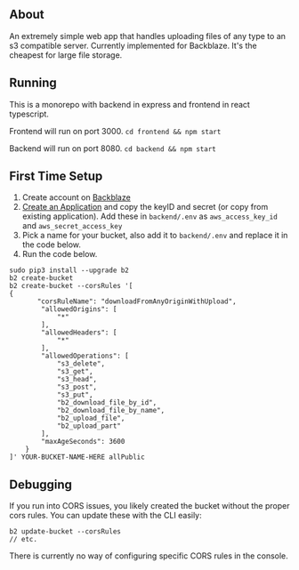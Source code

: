 ## About

An extremely simple web app that handles uploading files of any type to an s3 compatible server. Currently implemented for Backblaze. It's the cheapest for large file storage.

## Running

This is a monorepo with backend in express and frontend in react typescript.

Frontend will run on port 3000.
`cd frontend && npm start`

Backend will run on port 8080.
`cd backend && npm start`

## First Time Setup

1. Create account on [Backblaze](https://www.backblaze.com/)
2. [Create an Application](https://secure.backblaze.com/app_keys.htm) and copy the keyID and secret (or copy from existing application). Add these in `backend/.env` as `aws_access_key_id` and `aws_secret_access_key`
3. Pick a name for your bucket, also add it to `backend/.env` and replace it in the code below.
4. Run the code below.

```
sudo pip3 install --upgrade b2
b2 create-bucket
b2 create-bucket --corsRules '[
{
       "corsRuleName": "downloadFromAnyOriginWithUpload",
        "allowedOrigins": [
            "*"
        ],
        "allowedHeaders": [
            "*"
        ],
        "allowedOperations": [
            "s3_delete",
            "s3_get",
            "s3_head",
            "s3_post",
            "s3_put",
            "b2_download_file_by_id",
            "b2_download_file_by_name",
            "b2_upload_file",
            "b2_upload_part"
        ],
        "maxAgeSeconds": 3600
    }
]' YOUR-BUCKET-NAME-HERE allPublic
```

## Debugging

If you run into CORS issues, you likely created the bucket without the proper cors rules. You can update these with the CLI easily:

```
b2 update-bucket --corsRules
// etc.
```

There is currently no way of configuring specific CORS rules in the console.
